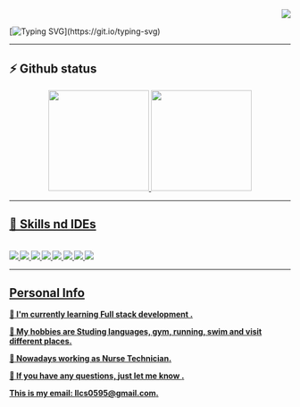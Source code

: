 <img align="right" src="https://visitor-badge.laobi.icu/badge?page_id=lucas-cirilo">
</br>

[![Typing SVG](https://readme-typing-svg.herokuapp.com?color=4DB8F3&lines=Welcome+to+my+profile+👋!;I'm+Lucas+💻!;Nice+to+meet+you+​🙃​!)](https://git.io/typing-svg)

---


<h2> ⚡ Github status </h2>

<div align="center">
<a href="https://github.com/lucas-cirilo">
<img height="180em" src="https://github-readme-stats.vercel.app/api?username=lucas-cirilo&show_icons=true&&theme=radical&count_private=true&hide_border=true"/>
<img height="180em" src="https://github-readme-stats.vercel.app/api/top-langs/?username=lucas-cirilo&layout=compact&langs_count=7&theme=radical&hide_border=true"/>
</div>


<hr>
<h2> 🚀 Skills nd IDEs </h2>

<div style="display: inline_block"><br>
<b href="https://github.com/lucas-cirilo"> 
  
<img height=auto width=auto src="https://img.shields.io/badge/Python-14354C?style=for-the-badge&logo=python&logoColor=white"/>
<img height=auto width=auto src="https://img.shields.io/badge/Linux-FCC624?style=for-the-badge&logo=linux&logoColor=black"/>
<img height=auto width=auto src="https://img.shields.io/badge/Arch_Linux-1793D1?style=for-the-badge&logo=arch-linux&logoColor=white"/>
<img height=auto width=auto src="https://img.shields.io/badge/Kali_Linux-557C94?style=for-the-badge&logo=kali-linux&logoColor=white&round_badge"/>
<img height=auto src="https://img.shields.io/badge/Colab-F9AB00?style=for-the-badge&logo=googlecolab&color=525252&width=auto" />
<img height=auto src="https://img.shields.io/badge/jupyter-%23FA0F00.svg?style=for-the-badge&logo=jupyter&logoColor=white&width=auto" />
<img height=auto src="https://img.shields.io/badge/pycharm-143?style=for-the-badge&logo=pycharm&logoColor=black&color=black&labelColor=green&width=auto" />
<img height=auto src="https://img.shields.io/badge/Rider-000000.svg?style=for-the-badge&logo=Rider&logoColor=white&color=black&labelColor=crimson&width=auto" />
</div>
<hr>

<h2> Personal Info </h2>
<p> 🌱 I'm currently learning <b> Full stack development </b>. </p> 
<p> 🤔 My hobbies are <b>Studing languages, gym, running, swim and visit different places</b>. </p>
<p> 💼 Nowadays working as <b>Nurse Technician</b>. </p>
<p> 💬 If you have any questions, <b>just let me know </b>. </p>
<p> This is my email: <b>llcs0595@gmail.com</b>. </p>

